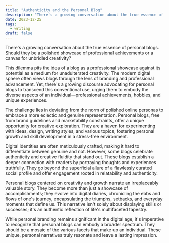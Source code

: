 ```yaml
---
title: "Authenticity and the Personal Blog"
description: "There's a growing conversation about the true essence of personal blogs. Should they be a polished showcase of professional achievements or a canvas for unbridled creativity?"
date: 2023-12-25
tags:
  - writing
draft: false
---
```


There's a growing conversation about the true essence of personal blogs. Should they be a polished showcase of professional achievements or a canvas for unbridled creativity?

This dilemma pits the idea of a blog as a professional showcase against its potential as a medium for unadulterated creativity. The modern digital sphere often views blogs through the lens of branding and professional advancement. Yet, there's a growing discourse advocating for personal blogs to transcend this conventional use, urging them to embody the diverse aspects of an individual—professional achievements, hobbies, and unique experiences.

The challenge lies in deviating from the norm of polished online personas to embrace a more eclectic and genuine representation. Personal blogs, free from brand guidelines and marketability constraints, offer a unique opportunity for creative exploration. They are a haven for experimenting with ideas, design, writing styles, and various topics, fostering personal growth and skill development in a stress-free environment.

Digital identities are often meticulously crafted, making it hard to differentiate between genuine and not. However, some blogs celebrate authenticity and creative fluidity that stand out. These blogs establish a deeper connection with readers by portraying thoughts and experiences truthfully. They go beyond the superficial allure of a flawlessly curated social profile and offer engagement rooted in relatability and authenticity.

Personal blogs centered on creativity and growth narrate an irreplaceably valuable story. They become more than just a showcase of accomplishments; they evolve into digital diaries, chronicling the ebbs and flows of one's journey, encapsulating the triumphs, setbacks, and everyday moments that define us. This narrative isn't solely about displaying skills or successes; it's an authentic reflection of life's multifaceted tapestry.

While personal branding remains significant in the digital age, it's imperative to recognize that personal blogs can embody a broader spectrum. They should be a mosaic of the various facets that make up an individual. These unique, personal narratives truly resonate and leave a lasting impression.